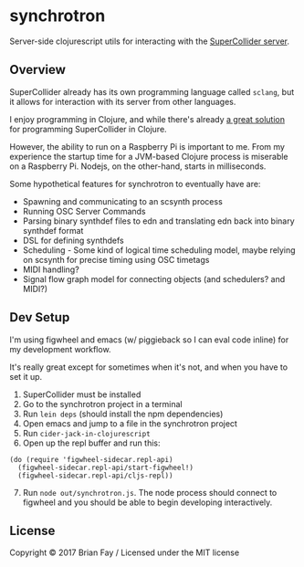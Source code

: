 # synchrotron

Server-side clojurescript utils for interacting with the [SuperCollider server](https://supercollider.github.io/).

## Overview

SuperCollider already has its own programming language called `sclang`, but it allows for interaction with its server from other languages.

I enjoy programming in Clojure, and while there's already [a great solution](http://overtone.github.io/) for programming SuperCollider in Clojure.

However, the ability to run on a Raspberry Pi is important to me. From my experience the startup time for a JVM-based Clojure process is miserable on a Raspberry Pi. Nodejs, on the other-hand, starts in milliseconds.

Some hypothetical features for synchrotron to eventually have are:
* Spawning and communicating to an scsynth process
* Running OSC Server Commands
* Parsing binary synthdef files to edn and translating edn back into binary synthdef format
* DSL for defining synthdefs
* Scheduling - Some kind of logical time scheduling model, maybe relying on scsynth for precise timing using OSC timetags 
* MIDI handling?
* Signal flow graph model for connecting objects (and schedulers? and MIDI?)

## Dev Setup

I'm using figwheel and emacs (w/ piggieback so I can eval code inline) for my development workflow.

It's really great except for sometimes when it's not, and when you have to set it up.

1. SuperCollider must be installed
2. Go to the synchrotron project in a terminal
3. Run `lein deps` (should install the npm dependencies)
4. Open emacs and jump to a file in the synchrotron project
5. Run `cider-jack-in-clojurescript`
6. Open up the repl buffer and run this: 
```
(do (require 'figwheel-sidecar.repl-api)
  (figwheel-sidecar.repl-api/start-figwheel!)
  (figwheel-sidecar.repl-api/cljs-repl))
```
7. Run `node out/synchrotron.js`. The node process should connect to figwheel and you should be able to begin developing interactively.

## License

Copyright © 2017 Brian Fay / Licensed under the MIT license
